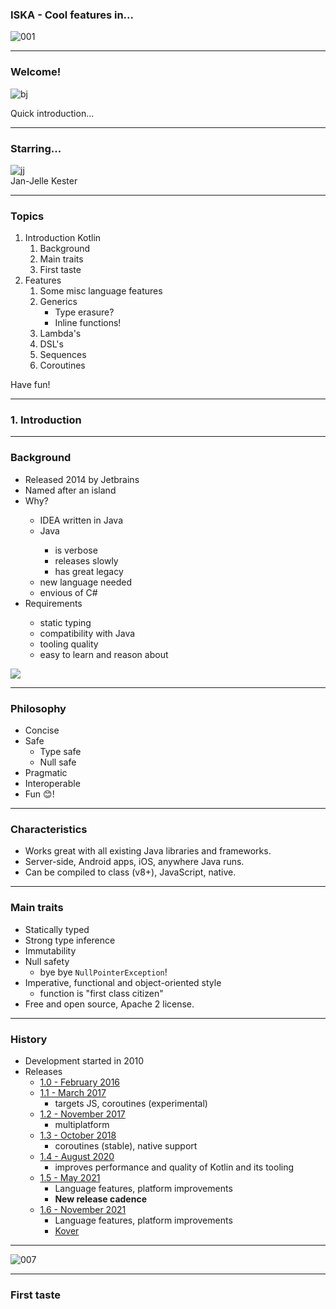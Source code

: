 ### ISKA - Cool features in...

![001](/img/001.jpg)
<!-- .slide: class="is-welcome img-center" -->

---

### Welcome!

![bj](/img/bj.png)

Quick introduction...

---

### Starring...

![jj](/img/jj.jpg)<BR>
Jan-Jelle Kester

---

### Topics

1. Introduction Kotlin
   1. Background                      <!-- .element: class="fragment" -->
   2. Main traits                     <!-- .element: class="fragment" -->
   3. First taste                     <!-- .element: class="fragment" -->
2. Features                           <!-- .element: class="fragment" -->
   1. Some misc language features     <!-- .element: class="fragment" -->
   2. Generics                        <!-- .element: class="fragment" -->
       - Type erasure?
       - Inline functions!
   3. Lambda's                        <!-- .element: class="fragment" -->
   4. DSL's                           <!-- .element: class="fragment" -->
   5. Sequences                       <!-- .element: class="fragment" -->
   6. Coroutines                      <!-- .element: class="fragment" -->

Have fun!                             <!-- .element: class="fragment" -->

<!-- .slide: class="is-module" -->

---

### 1. Introduction

<!-- .slide: class="is-module" -->

---

### Background

<div class="flex">
  <div class="col">	
    <ul>
        <li>Released 2014 by Jetbrains</li>        
        <li>Named after an island</li>
        <li>Why?</li>
        <ul>
            <li>IDEA written in Java</li>
            <li>Java</li>
            <ul>
                <li>is verbose</li>
                <li>releases slowly</li>
                <li>has great legacy</li>
            </ul>
            <li>new language needed</li>
            <li>envious of C#</li>
        </ul>
    <li>Requirements</li>
    <ul>
        <li>static typing</li>
        <li>compatibility with Java</li>
        <li>tooling quality</li>
        <li>easy to learn and reason about</li>
    </ul>
    </ul>
  </div>
  <div class="col">
    <img src="/img/003.png">
  </div>
</div>

---

### Philosophy

* Concise
* Safe
    * Type safe
    * Null safe
* Pragmatic
* Interoperable
* Fun 😊!

---

### Characteristics

* Works great with all existing Java libraries and frameworks.
* Server-side, Android apps, iOS, anywhere Java runs.
* Can be compiled to class (v8+), JavaScript, native.

---

### Main traits

* Statically typed
* Strong type inference
* Immutability
* Null safety
    * bye bye `NullPointerException`!
* Imperative, functional and object-oriented style
    * function is "first class citizen"
* Free and open source, Apache 2 license.

---

### History

* Development started in 2010
* Releases
    * [1.0 - February 2016](https://blog.jetbrains.com/kotlin/2016/02/kotlin-1-0-released-pragmatic-language-for-jvm-and-android/)
    * [1.1 - March 2017](https://blog.jetbrains.com/kotlin/2017/03/kotlin-1-1/)
        * targets JS, coroutines (experimental)
    * [1.2 - November 2017](https://blog.jetbrains.com/kotlin/2017/11/kotlin-1-2-released/)
        * multiplatform
    * [1.3 - October 2018](https://blog.jetbrains.com/kotlin/2017/11/kotlin-1-3/)
        * coroutines (stable), native support
    * [1.4 - August 2020](https://blog.jetbrains.com/kotlin/2020/08/kotlin-1-4-released-with-a-focus-on-quality-and-performance/)
        * improves performance and quality of Kotlin and its tooling
    * [1.5 - May 2021](https://blog.jetbrains.com/kotlin/2021/05/kotlin-1-5-0-released/)
        * Language features, platform improvements
        * **New release cadence**
    * [1.6 - November 2021](https://blog.jetbrains.com/kotlin/2021/11/kotlin-1-6-0-is-released/)
        * Language features, platform improvements
        * [Kover](https://blog.jetbrains.com/kotlin/2021/11/kotlin-1-6-0-is-released/#kover)

---

![007](/img/007.png)
<!-- .slide: class="img-center" -->

---

### First taste

